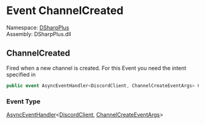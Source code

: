 # Event ChannelCreated

Namespace: [DSharpPlus](DSharpPlus.md)  
Assembly: DSharpPlus.dll

## <a id="DSharpPlus_DiscordClient_ChannelCreated"></a>ChannelCreated

Fired when a new channel is created.
For this Event you need the <xref href="DSharpPlus.DiscordIntents.Guilds" data-throw-if-not-resolved="false"></xref> intent specified in <xref href="DSharpPlus.DiscordConfiguration.Intents" data-throw-if-not-resolved="false"></xref>

```csharp
public event AsyncEventHandler<DiscordClient, ChannelCreateEventArgs> ChannelCreated
```

### Event Type

[AsyncEventHandler](DSharpPlus.AsyncEvents.AsyncEventHandler\-2.md)<[DiscordClient](DSharpPlus.DiscordClient.md), [ChannelCreateEventArgs](DSharpPlus.EventArgs.ChannelCreateEventArgs.md)\>

